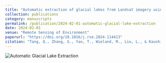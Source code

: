 ```yaml
---
title: "Automatic extraction of glacial lakes from Landsat imagery using deep learning across the Third Pole"
collection: publications
category: manuscripts
permalink: /publication/2024-02-01-automatic-glacial-lake-extraction
date: 2024-02-01
venue: "Remote Sensing of Environment"
paperurl: "https://doi.org/10.1016/j.rse.2024.114413"
citation: "Tang, Q., Zhang, G., Yao, T., Wieland, M., Liu, L., & Kaushik, S. (2024). Automatic extraction of glacial lakes from Landsat imagery using deep learning across the Third Pole. Remote Sensing of Environment."
---
```


![Automatic Glacial Lake Extraction](../images/RSE.png)
